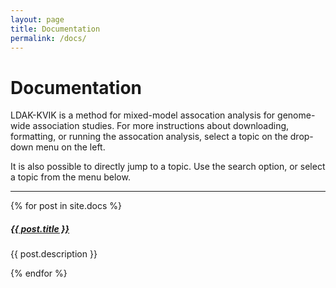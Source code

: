 ```yaml
---
layout: page
title: Documentation
permalink: /docs/
---
```


# Documentation 

LDAK-KVIK is a method for mixed-model assocation analysis for genome-wide association studies. For more instructions about downloading, formatting, or running the assocation analysis, select a topic on the drop-down menu on the left.

It is also possible to directly jump to a topic. Use the search option, or select a topic from the menu below.

<div class="section-index">
    <hr class="panel-line">
    {% for post in site.docs  %}        
    <div class="entry">
    <h5><a href="{{ post.url | prepend: site.baseurl }}">{{ post.title }}</a></h5>
    <p>{{ post.description }}</p>
    </div>{% endfor %}
</div>
